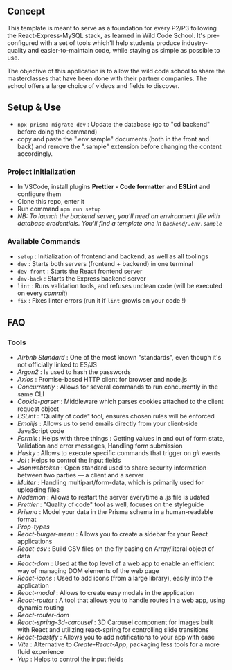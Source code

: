 ## Concept

This template is meant to serve as a foundation for every P2/P3 following the React-Express-MySQL stack, as learned in Wild Code School.
It's pre-configured with a set of tools which'll help students produce industry-quality and easier-to-maintain code, while staying as simple as possible to use.

The objective of this application is to allow the wild code school to share the masterclasses that have been done with their partner companies. The school offers a large choice of videos and fields to discover.

## Setup & Use

- `npx prisma migrate dev` : Update the database (go to "cd backend" before doing the command)
- copy and paste the ".env.sample" documents (both in the front and back) and remove the ".sample" extension before changing the content accordingly.

### Project Initialization

- In VSCode, install plugins **Prettier - Code formatter** and **ESLint** and configure them
- Clone this repo, enter it
- Run command `npm run setup`
- _NB: To launch the backend server, you'll need an environment file with database credentials. You'll find a template one in `backend/.env.sample`_

### Available Commands

- `setup` : Initialization of frontend and backend, as well as all toolings
- `dev` : Starts both servers (frontend + backend) in one terminal
- `dev-front` : Starts the React frontend server
- `dev-back` : Starts the Express backend server
- `lint` : Runs validation tools, and refuses unclean code (will be executed on every _commit_)
- `fix` : Fixes linter errors (run it if `lint` growls on your code !)

## FAQ

### Tools

- _Airbnb Standard_ : One of the most known "standards", even though it's not officially linked to ES/JS
- _Argon2_ : Is used to hash the passwords
- _Axios_ : Promise-based HTTP client for browser and node.js
- _Concurrently_ : Allows for several commands to run concurrently in the same CLI
- _Cookie-parser_ : Middleware which parses cookies attached to the client request object
- _ESLint_ : "Quality of code" tool, ensures chosen rules will be enforced
- _Emailjs_ : Allows us to send emails directly from your client-side JavaScript code
- _Formik_ : Helps with three things : Getting values in and out of form state, Validation and error messages, Handling form submission
- _Husky_ : Allows to execute specific commands that trigger on _git_ events
- _Joi_ : Helps to control the input fields
- _Jsonwebtoken_ : Open standard used to share security information between two parties — a client and a server
- _Multer_ : Handling multipart/form-data, which is primarily used for uploading files
- _Nodemon_ : Allows to restart the server everytime a .js file is udated
- _Prettier_ : "Quality of code" tool as well, focuses on the styleguide
- _Prisma_ : Model your data in the Prisma schema in a human-readable format
- _Prop-types_
- _React-burger-menu_ : Allows you to create a sidebar for your React applications
- _React-csv_ : Build CSV files on the fly basing on Array/literal object of data
- _React-dom_ : Used at the top level of a web app to enable an efficient way of managing DOM elements of the web page
- _React-icons_ : Used to add icons (from a large library), easily into the application
- _React-modal_ : Allows to create easy modals in the application
- _React-router_ : A tool that allows you to handle routes in a web app, using dynamic routing
- _React-router-dom_
- _React-spring-3d-carousel_ : 3D Carousel component for images built with React and utilizing react-spring for controlling slide transitions
- _React-toastify_ : Allows you to add notifications to your app with ease
- _Vite_ : Alternative to _Create-React-App_, packaging less tools for a more fluid experience
- _Yup_ : Helps to control the input fields
